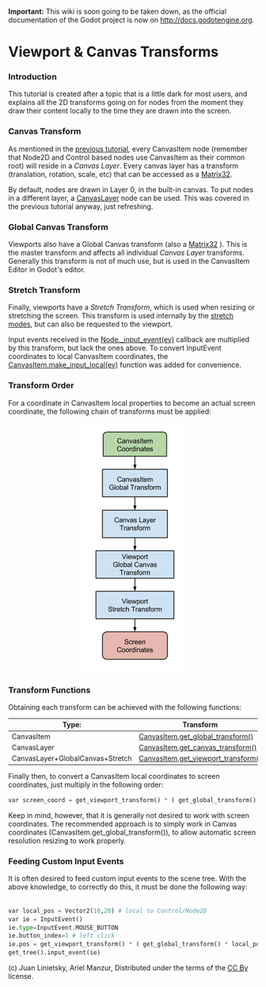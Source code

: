 **Important:** This wiki is soon going to be taken down, as the official documentation of the Godot project is now on http://docs.godotengine.org.

# Viewport & Canvas Transforms

### Introduction

This tutorial is created after a topic that is a little dark for most users, and explains all the 2D transforms going on for nodes from the moment they draw their content locally to the time they are drawn into the screen.

### Canvas Transform

As mentioned in the [previous tutorial](tutorial_canvas_layers), every CanvasItem node (remember that Node2D and Control based nodes use CanvasItem as their common root) will reside in a _Canvas Layer_. Every canvas layer has a transform (translation, rotation, scale, etc) that can be accessed as a [Matrix32](class_matrix32).

By default, nodes are drawn in Layer 0, in the built-in canvas. To put nodes in a different layer, a  [CanvasLayer](class_canvaslayer) node can be used. This was covered in the previous tutorial anyway, just refreshing.

### Global Canvas Transform

Viewports also have a Global Canvas transform (also a [Matrix32](class_matrix32) ). This is the master transform and affects all individual _Canvas Layer_ transforms. Generally this transform is not of much use, but is used in the CanvasItem Editor in Godot's editor.

### Stretch Transform

Finally, viewports have a _Stretch Transform_, which is used when resizing or stretching the screen. This transform is used internally by the [stretch modes](tutorial_multires), but can also be requested to the viewport. 

Input events received in the [Node._input_event(ev)](class_node#_input_event) callback are multiplied by this transform, but lack the ones above. To convert InputEvent coordinates to local CanvasItem coordinates, the [CanvasItem.make_input_local(ev)](class_canvasitem#make_input_local) function was added for convenience.

### Transform Order

For a coordinate in CanvasItem local properties to become an actual screen coordinate, the following chain of transforms must be applied:

<p align="center"><img src="images/viewport_transforms2.png"></p>

### Transform Functions

Obtaining each transform can be achieved with the following functions:

Type: | Transform  
------|-----------
CanvasItem | [CanvasItem.get_global_transform()](class_canvasitem#get_global_transform) 
CanvasLayer| [CanvasItem.get_canvas_transform()](class_canvasitem#get_canvas_transform) 
CanvasLayer+GlobalCanvas+Stretch | [CanvasItem.get_viewport_transform()](class_canvasitem#get_viewport_transform) 

Finally then, to convert a CanvasItem local coordinates to screen coordinates, just multiply in the following order:

```python
var screen_coord = get_viewport_transform() * ( get_global_transform() * local_pos )
```

Keep in mind, however, that it is generally not desired to work with screen coordinates. The recommended approach is to simply work in Canvas coordinates (CanvasItem.get_global_transform()), to allow automatic screen resolution resizing to work properly.

### Feeding Custom Input Events

It is often desired to feed custom input events to the scene tree. With the above knowledge, to correctly do this, it must be done the following way:

```python

var local_pos = Vector2(10,20) # local to Control/Node2D
var ie = InputEvent()
ie.type=InputEvent.MOUSE_BUTTON
ie.button_index=1 # left click
ie.pos = get_viewport_transform() * ( get_global_transform() * local_pos )
get_tree().input_event(ie)

```

(c) Juan Linietsky, Ariel Manzur, Distributed under the terms of the [CC By](https://creativecommons.org/licenses/by/3.0/legalcode) license.
